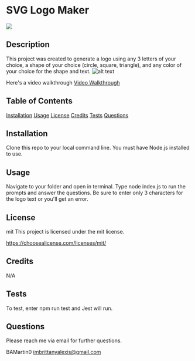 # SVG Logo Maker
  ![](https://img.shields.io/badge/license-mit-blue.svg)

  ## Description
  This project was created to generate a logo using any 3 letters of your choice, a shape of your choice (circle, square, triangle), and any color of your choice for the shape and text. 
  ![alt text](<Screenshot 2024-05-14 132731.png>)

   Here's a video walkthrough [Video Walkthrough](https://drive.google.com/file/d/1QxcDlcCZ7uiCPyQpnkMjpZzPHxIU0FSC/view?usp=sharing)
  
  ## Table of Contents
  [Installation](#installation)
  [Usage](#usage)
  [License](#license)
  [Credits](#credits)
  [Tests](#tests)
  [Questions](#questions)

  ## Installation
  Clone this repo to your local command line. You must have Node.js installed to use. 

  ## Usage
  Navigate to your folder and open in terminal. Type node index.js to run the prompts and answer the questions. Be sure to enter only 3 characters for the logo text or you'll get an error. 

  ## License
  mit
  This project is licensed under the mit license.
  
  https://choosealicense.com/licenses/mit/

  ## Credits
  N/A

  ## Tests
  To test, enter npm run test and Jest will run.
  
  ## Questions
  Please reach me via email for further questions.
  
  BAMartin0
  imbrittanyalexis@gmail.com

